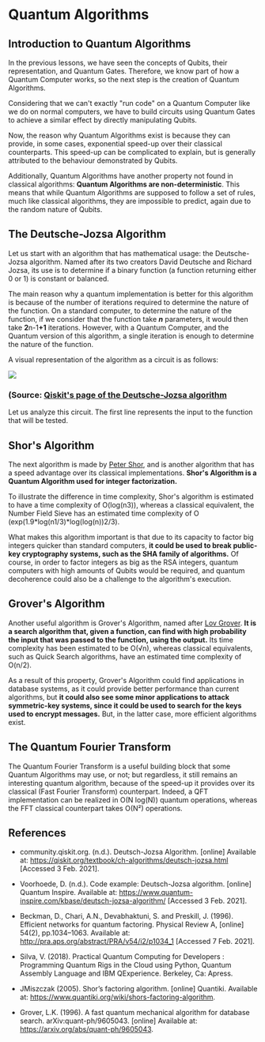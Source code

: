 <h1 class="centered">Quantum Algorithms</h1>

## Introduction to Quantum Algorithms

In the previous lessons, we have seen the concepts of Qubits, their representation, and Quantum Gates. Therefore,
we know part of how a Quantum Computer works, so the next step is the creation of Quantum Algorithms.

Considering that we can't exactly "run code" on a Quantum Computer like we do on normal computers, we have to
build circuits using Quantum Gates to achieve a similar effect by directly manipulating Qubits.

Now, the reason why Quantum Algorithms exist is because they can provide, in some cases, exponential speed-up
over their classical counterparts. This speed-up can be complicated to explain, but is generally attributed
to the behaviour demonstrated by Qubits.

Additionally, Quantum Algorithms have another property not found in classical algorithms: **Quantum Algorithms are non-deterministic**. This means that while Quantum Algorithms are supposed to follow a set of rules, much
like classical algorithms, they are impossible to predict, again due to the random nature of Qubits.

## The Deutsche-Jozsa Algorithm

Let us start with an algorithm that has mathematical usage: the Deutsche-Jozsa algorithm. Named after its
two creators David Deutsche and Richard Jozsa, its use is to determine if a binary function (a function
returning either 0 or 1) is constant or balanced.

The main reason why a quantum implementation is better for this algorithm is because of the number of
iterations required to determine the nature of the function. On a standard computer, to determine the
nature of the function, if we consider that the function take **_n_** parameters, it would then take
**2**<span class="math-formula math-exponent">n-1</span>**+1** iterations. However, with a Quantum Computer, and the Quantum version of this algorithm, a single iteration is enough to determine the nature of the function.

A visual representation of the algorithm as a circuit is as follows:

<img class="img-block centered" src="https://qiskit.org/textbook/ch-algorithms/images/deutsch_steps.png">
<h3 class="img-caption centered">(Source: <a href="https://qiskit.org/textbook/ch-algorithms/deutsch-jozsa.html">Qiskit's page of the Deutsche-Jozsa algorithm</a></h3>

Let us analyze this circuit. The first line represents the input to the function that will be tested.

## Shor's Algorithm

The next algorithm is made by [Peter Shor][peter-shor], and is another algorithm that has a speed advantage over
its classical implementations. **Shor's Algorithm is a Quantum Algorithm used for integer factorization.**

To illustrate the difference in time complexity, Shor's algorithm is estimated to have a time complexity of
O(log(n<span class="math-formula math-exponent">3</span>)), whereas a classical equivalent, the Number Field Sieve
has an estimated time complexity of O (exp(1.9\*log(n<span class="math-formula math-exponent">1/3</span>)\*log(log(n))<span class="math-formula math-exponent">2/3</span>).

What makes this algorithm important is that due to its capacity to factor big integers quicker than standard computers, **it could be used to break public-key cryptography systems, such as the SHA family of algorithms.**
Of course, in order to factor integers as big as the RSA integers, quantum computers with high amounts of Qubits
would be required, and quantum decoherence could also be a challenge to the algorithm's execution.

<!--TODO: Section: How does it work ? -->

## Grover's Algorithm

Another useful algorithm is Grover's Algorithm, named after [Lov Grover][lov-grover]. **It is a search algorithm that, given a function, can find with high probability the input that was passed to the function, using the output.** Its time complexity has been estimated to be O(√n), whereas classical equivalents, such as Quick Search algorithms, have an estimated time complexity of O(n/2).

As a result of this property, Grover's Algorithm could find applications in database systems, as it could provide
better performance than current algorithms, but **it could also see some minor applications to attack symmetric-key systems, since it could be used to search for the keys used to encrypt messages.** But, in the latter case, more efficient algorithms exist.

<!--TODO: Implementation of the algorithm (Circuit) -->

## The Quantum Fourier Transform

The Quantum Fourier Transform is a useful building block that some Quantum Algorithms may use, or not; but regardless, it still remains an interesting quantum algorithm, because of the speed-up it provides over its classical (Fast Fourier Transform) counterpart. Indeed, a QFT implementation can be realized in O(N log(N)) quantum operations, whereas the FFT classical counterpart takes O(N²) operations.

<!-- TODO: QFT Section -->

## References

- community.qiskit.org. (n.d.). Deutsch-Jozsa Algorithm. \[online\] Available at: https://qiskit.org/textbook/ch-algorithms/deutsch-jozsa.html [Accessed 3 Feb. 2021].

- Voorhoede, D. (n.d.). Code example: Deutsch-Jozsa algorithm. \[online\] Quantum Inspire. Available at: https://www.quantum-inspire.com/kbase/deutsch-jozsa-algorithm/ \[Accessed 3 Feb. 2021\].

- Beckman, D., Chari, A.N., Devabhaktuni, S. and Preskill, J. (1996). Efficient networks for quantum factoring. Physical Review A, \[online\] 54(2), pp.1034–1063. Available at: http://pra.aps.org/abstract/PRA/v54/i2/p1034_1 \[Accessed 7 Feb. 2021\].

- Silva, V. (2018). Practical Quantum Computing for Developers : Programming Quantum Rigs in the Cloud using Python, Quantum Assembly Language and IBM QExperience. Berkeley, Ca: Apress.

- JMiszczak (2005). Shor’s factoring algorithm. \[online\] Quantiki. Available at: https://www.quantiki.org/wiki/shors-factoring-algorithm.

- Grover, L.K. (1996). A fast quantum mechanical algorithm for database search. arXiv:quant-ph/9605043. \[online\] Available at: https://arxiv.org/abs/quant-ph/9605043.

[peter-shor]: https://en.wikipedia.org/wiki/Shor%27s_algorithm
[lov-grover]: https://en.wikipedia.org/wiki/Lov_Grover
